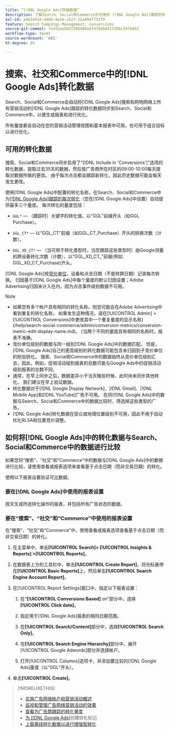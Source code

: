 ```yaml
---
title: “[!DNL Google Ads]转换数据”
description: 了解Search、Social和Commerce中可用的 [!DNL Google Ads]跟踪的转化数据类型。
exl-id: a4634410-446b-4e2e-a52f-22a494f731f9
feature: Search Campaign Management, Conversions
source-git-commit: 7e4d2aa502f26b480a5fd76d68411586c24f68b2
workflow-type: tm+mt
source-wordcount: '661'
ht-degree: 0%

---
```


# 搜索、社交和Commerce中的[!DNL Google Ads]转化数据

Search、Social和Commerce会自动将[!DNL Google Ads]搜索和购物网络上所有营销活动的[!DNL Google Ads]跟踪的转化数据同步到Search、Social和Commerce中，以便生成报表和进行优化。

所有量度都会自动在您的营销活动管理视图和基本报表中可用，也可用于组合目标以进行优化。

## 可用的转化数据

搜索、Social和Commerce同步启用了“[!DNL Include in 'Conversions']”选项的转化数据，提取过去35天的数据，然后按广告商所在时区的09:00-10:00每天提取对数据所做的更改。 由于每次点击都会跟踪新转化，因此历史数据可能会每天发生更改。

使用[!DNL Google Ads]中配置的转化名称，在Search、Social和Commerce中为[[!DNL Google Ads]跟踪的每次转化](https://support.google.com/google-ads/answer/4677036)（您在[!DNL Google Ads]中设置）自动提供最多三个量度。 每次转化的量度包括：

<!--

* `<conversion-name>` &mdash; (When you track it) The conversion value for the keyword, beginning with the "GGL" prefix (such as GGL Purchase).

`CT_<conversion-name>` &mdash; The number (count) of conversions, beginning with the "GGL_CT" prefix (such as GGL_CT_Purchase).

* `XD_<conversion-name>` &mdash; (When available for the conversion type, when you track them) The number (count) of cross-device conversions, as measured by Google, beginning with the "GGL_XD_CT_" prefix (such as GGL_XD_CT_Purchase).

-->

* `GGL*` — （跟踪时）关键字的转化值，以“GGL”前缀开头（如GGL Purchase）。

* `GGL_CT*` — 以“GGL_CT”前缀（如GGL_CT_Purchase）开头的转换次数（计数）。

* `GGL_XD_CT*` — （当可用于转化类型时，当您跟踪这些类型时）由Google测量的跨设备转化次数（计数），以“GGL_XD_CT_”前缀(例如GGL_XD_CT_Purchase)开头。

[!DNL Google Ads]按[竞价单位](/help/search-social-commerce/glossary.md#a-b)、设备和点击日期（不是转换日期）记录每次转换。 归因基于[!DNL Google Ads]中每个量度的默认归因设置；Adobe Advertising归因未计入在内，因为点击事件级别数据不可用。

>[!NOTE]
>
>* 如果您有多个帐户具有相同的转化名称，则您可能会在Adobe Advertising中看到重复的转化名称。 如果发生这种情况，请在[!UICONTROL Admin] > [!UICONTROL Conversions]中更改其中一个重复量度的显示名称](/help/search-social-commerce/admin/conversion-metrics/conversion-metric-edit-display-name.md)。 [当两个不同的量度具有相同的名称时，报表不准确。
>* 竞价单位级别的数据与同一级别[!DNL Google Ads]中的数据匹配。 但是，[!DNL Google Ads]自己的更高级别的转化数据可能包含未归因到子竞价单位的附加转化。 搜索、Social和Commerce中的数据始终从竞价单位级别汇总，因此，例如，促销活动级别报表的总数可能与Google Ads中的促销活动级别报表的总数不同。
>* 通常，在早上同步之后，数据差异小于当天晚些时候，此时尚未同步其他转化。 我们建议在早上验证数据。
>* 转化数据对于[!DNL Google Display Network]、[!DNL Gmail]、[!DNL Mobile App]和[!DNL YouTube]广告不可用。 在将[!DNL Google Ads]中的数据与Search、Social和Commerce中的数据比较时，筛选掉这些类型的广告。
>* [!DNL Google Ads]转化数据在受众或地理位置级别不可用，因此不用于自动优化RLSA和位置竞价调整。

## 如何将[!DNL Google Ads]中的转化数据与Search、Social和Commerce中的数据进行比较

如果您将“搜索”、“社交”和“Commerce”中的数据与[!DNL Google Ads]中的数据进行比较，请使用查看或报表选项来查看基于点击日期（而非交易日期）的转化。

使用以下报表设置验证可比数据。

### 要在[!DNL Google Ads]中使用的报表设置

按天生成所选转化操作的报表，并包括所有广告状态的数据。

<!-- 

1. In the main toolbar, select **[!DNL Reports] > [!DNL Report]**.

1. Select **[!DNL + Custom] > [!DNL Table]**.

1. From the left pane, specify the rows and columns in the report:
   
   1. Search for the **[!DNL Day]** field and it drag to the [!DNL Row] section.

   1. Search for the **[!DNL All conv].** field and it drag to the [!DNL Column] section.

   1. Search for the **[!DNL Conversion action]** field and it drag to the [!DNL Column] section.

1. In the report settings toolbar, select **[!DNL Filter] > [!DNL Ad status]**, and then select all boxes.

1. In the report settings toolbar, select **[!DNL Download] > [!DNL Excel .csv]**.

-->

### 要在“搜索”、“社交”和“Commerce”中使用的报表设置

在“搜索”、“社交”和“Commerce”中，使用查看或报表选项查看基于点击日期（而非交易日期）的转化。

1. 在主菜单中，单击&#x200B;**[!UICONTROL Search]> [!UICONTROL Insights & Reports] >[!UICONTROL Reports]**。

1. 在数据表上方的工具栏中，单击&#x200B;**[!UICONTROL Create Report]**，将光标悬停在&#x200B;**[!UICONTROL Basic Reports]**&#x200B;上，然后单击&#x200B;**[!UICONTROL Search Engine Account Report]**。

1. 在[!UICONTROL Report Settings]窗口中，指定以下报表设置：

   1. 在“**[!UICONTROL Conversions Based]** on”部分中，选择&#x200B;**[!UICONTROL Click date]**。

   1. 指定用于[!DNL Google Ads]报表的相同日期范围。

   1. 在&#x200B;**[!UICONTROL Search/Content]**&#x200B;部分中，选择&#x200B;**[!UICONTROL Search Only]**。

   1. 在&#x200B;**[!UICONTROL Search Engine Hierarchy]**&#x200B;部分中，展开[!UICONTROL Google Adwords]部分并选择帐户。

   1. 打开[!UICONTROL Columns]选项卡，并添加要比较的[!DNL Google Ads]量度（以“GGL”开头）。

1. 单击&#x200B;**[!UICONTROL Create]**。

>[!MORELIKETHIS]
>
>* [实施广告网络帐户和营销活动概述](campaign-implemention-overview.md)
>* [监视和管理广告网络营销活动的效果](monitor-performance-campaigns.md)
>* [查看为广告商跟踪的转化量度](/help/search-social-commerce/admin/conversion-metrics/conversion-metric-view-tracked.md)
>* [为 [!DNL Google Ads]](/help/search-social-commerce/admin/conversion-metrics/conversion-tag-google.md)创建转化标记
>* [上载离线转化数据以进行增强型转化](/help/search-social-commerce/admin/conversion-metrics/upload-data-offline-conversions.md)
